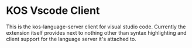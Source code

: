 # KOS Vscode Client

This is the kos-language-server client for visual studio code. Currently the extension itself provides next to nothing other than syntax highlighting and client support for the language server it's attached to.